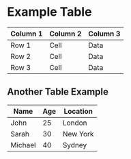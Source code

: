 # Example Table

| Column 1 | Column 2 | Column 3 |
|----------|----------|----------|
|   Row 1  |   Cell   |   Data   |
|   Row 2  |   Cell   |   Data   |
|   Row 3  |   Cell   |   Data   |

## Another Table Example

| Name    | Age | Location |
|---------|-----|----------|
| John    | 25  | London   |
| Sarah   | 30  | New York |
| Michael | 40  | Sydney   |

